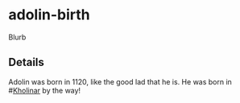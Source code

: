 # adolin-birth

Blurb

## Details
Adolin was born in 1120, like the good lad that he is. He was born in #[Kholinar](locations/kholinar) by the way!

